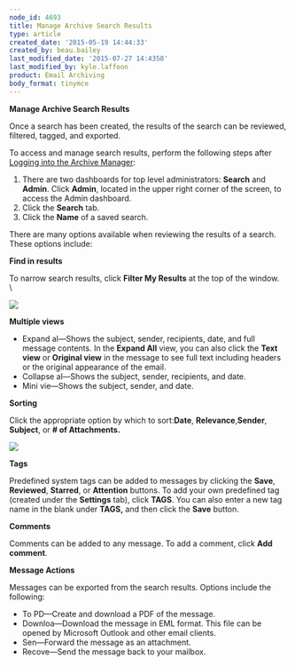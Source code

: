 ```yaml
---
node_id: 4693
title: Manage Archive Search Results
type: article
created_date: '2015-05-19 14:44:33'
created_by: beau.bailey
last_modified_date: '2015-07-27 14:4358'
last_modified_by: kyle.laffoon
product: Email Archiving
body_format: tinymce
---
```


**Manage Archive Search Results**

Once a search has been created, the results of the search can be
reviewed, filtered, tagged, and exported.

To access and manage search results, perform the following steps after
[Logging into the Archive
Manager](Logging%20into%20the%20Archive%20Manager.docx):

1.  There are two dashboards for top level administrators: **Search**
    and **Admin**. Click **Admin**, located in the upper right corner of
    the screen, to access the Admin dashboard.
2.  Click the **Search** tab.
3.  Click the **Name** of a saved search.

There are many options available when reviewing the results of a search.
These options include:

**Find in results**

To narrow search results, click **Filter My Results** at the top of the
window.\
  \

![](/knowledge_center/sites/default/files/field/image/Manage%20Archive%20Search%20Results%201.png)

**Multiple views**

-   Expand al&mdash;Shows the subject, sender, recipients, date, and full
    message contents. In the **Expand All** view, you can also click the
    **Text view** or **Original view** in the message to see full text
    including headers or the original appearance of the email.
-   Collapse al&mdash;Shows the subject, sender, recipients, and date.
-   Mini vie&mdash;Shows the subject, sender, and date.

**Sorting**

Click the appropriate option by which to sort:**Date**,
**Relevance**,**Sender**, **Subject**, or **\# of Attachments.**

![](/knowledge_center/sites/default/files/field/image/Manage%20Archive%20Search%20Results%202.png) 

**Tags**

Predefined system tags can be added to messages by clicking the
**Save**, **Reviewed**, **Starred**, or **Attention** buttons. To add
your own predefined tag (created under the **Settings** tab), click
**TAGS**. You can also enter a new tag name in the blank under **TAGS,**
and then click the **Save** button.

**Comments**

Comments can be added to any message. To add a comment, click **Add
comment**.

**Message Actions**

Messages can be exported from the search results. Options include the
following:

-   To PD&mdash;Create and download a PDF of the message.
-   Downloa&mdash;Download the message in EML format. This file can be opened
    by Microsoft Outlook and other email clients.
-   Sen&mdash;Forward the message as an attachment.
-   Recove&mdash;Send the message back to your mailbox.


